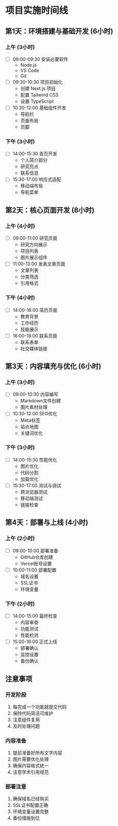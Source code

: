 # 项目实施时间线

## 第1天：环境搭建与基础开发 (6小时)

### 上午 (3小时)
- [ ] 09:00-09:30 安装必要软件
  - Node.js
  - VS Code
  - Git
- [ ] 09:30-10:30 项目初始化
  - 创建 Next.js 项目
  - 配置 Tailwind CSS
  - 设置 TypeScript
- [ ] 10:30-12:00 基础组件开发
  - 导航栏
  - 页面布局
  - 页脚

### 下午 (3小时)
- [ ] 14:00-15:30 首页开发
  - 个人简介部分
  - 研究亮点
  - 联系信息
- [ ] 15:30-17:00 响应式适配
  - 移动端布局
  - 导航菜单

## 第2天：核心页面开发 (8小时)

### 上午 (4小时)
- [ ] 09:00-11:00 研究页面
  - 研究方向展示
  - 项目列表
  - 图片展示组件
- [ ] 11:00-13:00 发表文章页面
  - 文章列表
  - 分类筛选
  - 引用格式

### 下午 (4小时)
- [ ] 14:00-16:00 简历页面
  - 教育背景
  - 工作经历
  - 技能展示
- [ ] 16:00-18:00 联系页面
  - 联系表单
  - 社交媒体链接

## 第3天：内容填充与优化 (6小时)

### 上午 (3小时)
- [ ] 09:00-10:30 内容编写
  - Markdown文件创建
  - 图片素材处理
- [ ] 10:30-12:00 SEO优化
  - Meta标签
  - 站点地图
  - 关键词优化

### 下午 (3小时)
- [ ] 14:00-15:30 性能优化
  - 图片优化
  - 代码分割
  - 加载优化
- [ ] 15:30-17:00 测试与调试
  - 跨浏览器测试
  - 移动端测试
  - 链接检查

## 第4天：部署与上线 (4小时)

### 上午 (2小时)
- [ ] 09:00-10:00 部署准备
  - GitHub仓库创建
  - Vercel账号设置
- [ ] 10:00-11:00 部署配置
  - 域名设置
  - SSL证书
  - 环境变量

### 下午 (2小时)
- [ ] 14:00-15:00 最终检查
  - 内容审查
  - 功能测试
  - 性能检测
- [ ] 15:00-16:00 正式上线
  - 部署确认
  - 监控设置
  - 备份确认

## 注意事项

### 开发阶段
1. 每完成一个功能就提交代码
2. 保持代码简洁可维护
3. 注意组件复用
4. 及时处理问题

### 内容准备
1. 提前准备好所有文字内容
2. 图片需要优化处理
3. 确保内容格式统一
4. 注意学术引用规范

### 部署注意
1. 确保域名已经购买
2. SSL证书配置正确
3. 环境变量设置完整
4. 备份措施到位 